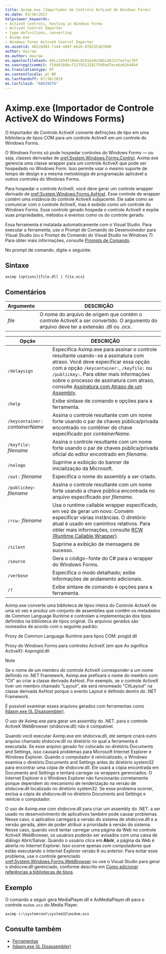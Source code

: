 ```yaml
---
title: Aximp.exe (Importador de Controle ActiveX do Windows Forms)
ms.date: 03/30/2017
helpviewer_keywords:
- ActiveX controls, hosting in Windows Forms
- ActiveX Control Importer
- type definitions, converting
- Aximp.exe
- Windows Forms ActiveX Control Importer
ms.assetid: 482c0d83-7144-4497-b626-87d2351b78d0
author: mairaw
ms.author: mairaw
ms.openlocfilehash: 69cc2459f1944c8101be9c58b1462217ee7ac78f
ms.sourcegitcommit: f20dd18dbcf2275513281f5d9ad7ece6a62644b4
ms.translationtype: HT
ms.contentlocale: pt-BR
ms.lasthandoff: 07/30/2019
ms.locfileid: "68629576"
---
```

# <a name="aximpexe-windows-forms-activex-control-importer"></a>Aximp.exe (Importador de Controle ActiveX do Windows Forms)
O Importador de Controle ActiveX converte definições de tipo em uma biblioteca de tipos COM para um controle ActiveX em um controle do Windows Forms.  
  
 O Windows Forms só pode hospedar controles do Windows Forms — ou seja, classes derivadas de <xref:System.Windows.Forms.Control>. Aximp.exe gerencia uma classe wrapper para um controle ActiveX que pode ser hospedado no Windows Form. Isso permite usar o mesmo suporte de tempo de design e a mesma metodologia de programação aplicável a outros controles do Windows Forms.  
  
 Para hospedar o controle ActiveX, você deve gerar um controle wrapper derivado de <xref:System.Windows.Forms.AxHost>. Esse controle de wrapper contém uma instância do controle ActiveX subjacente. Ele sabe como se comunicar com o controle ActiveX, mas é exibido como um controle do Windows Forms. Esse controle gerado hospeda o controle ActiveX e expõe suas propriedades, métodos e eventos como os do controle gerado.  
  
 Essa ferramenta é instalada automaticamente com o Visual Studio. Para executar a ferramenta, use o Prompt de Comando do Desenvolvedor para Visual Studio (ou o Prompt de Comando do Visual Studio no Windows 7). Para obter mais informações, consulte [Prompts de Comando](../../../docs/framework/tools/developer-command-prompt-for-vs.md).  
  
 No prompt de comando, digite o seguinte:  
  
## <a name="syntax"></a>Sintaxe  
  
```  
aximp [options]{file.dll | file.ocx}  
```  
  
## <a name="remarks"></a>Comentários  
  
|Argumento|DESCRIÇÃO|  
|--------------|-----------------|  
|*file*|O nome do arquivo de origem que contém o controle ActiveX a ser convertido. O argumento do arquivo deve ter a extensão .dll ou .ocx.|  
  
|Opção|DESCRIÇÃO|  
|------------|-----------------|  
|`/delaysign`|Especifica Aximp.exe para assinar o controle resultante usando-se a assinatura com atraso. Você deve especificar essa opção com a opção `/keycontainer:`, `/keyfile:` ou `/publickey:`. Para obter mais informações sobre o processo de assinatura com atraso, consulte [Assinatura com Atraso de um Assembly](../../../docs/framework/app-domains/delay-sign-assembly.md).|  
|`/help`|Exibe sintaxe de comando e opções para a ferramenta.|  
|`/keycontainer:` *containerName*|Assina o controle resultante com um nome forte usando o par de chaves pública/privada encontrado no contêiner de chave especificado por *containerName*.|  
|`/keyfile:` *filename*|Assina o controle resultante com um nome forte usando o par de chaves pública/privada oficial do editor encontrado em *filename*.|  
|`/nologo`|Suprime a exibição do banner de inicialização da Microsoft.|  
|`/out:` *filename*|Especifica o nome do assembly a ser criado.|  
|`/publickey:` *filename*|Assina o controle resultante com um nome forte usando a chave pública encontrada no arquivo especificado por *filename*.|  
|`/rcw:` *filename*|Usa o runtime callable wrapper especificado, em vez de gerar um novo. Convém especificar várias instâncias. O diretório atual é usado em caminhos relativos. Para obter mais informações, consulte [RCW (Runtime Callable Wrapper)](../../../docs/standard/native-interop/runtime-callable-wrapper.md).|  
|`/silent`|Suprime a exibição de mensagens de sucesso.|  
|`/source`|Gera o código-fonte do C# para o wrapper do Windows Forms.|  
|`/verbose`|Especifica o modo detalhado; exibe informações de andamento adicionais.|  
|`/?`|Exibe sintaxe de comando e opções para a ferramenta.|  
  
 Aximp.exe converte uma biblioteca de tipos inteira do Controle ActiveX de uma só vez e produz um conjunto de assemblies que contêm os metadados de Common Language Runtime e controlam a implementação dos tipos definidos na biblioteca de tipos original. Os arquivos gerados são nomeados de acordo com o seguinte padrão:  
  
 Proxy de Common Language Runtime para tipos COM: *progid*.dll  
  
 Proxy do Windows Forms para controles ActiveX (em que Ax significa ActiveX): Ax*progid*.dll  
  
> [!NOTE]
>  Se o nome de um membro do controle ActiveX corresponder a um nome definido no .NET Framework, Aximp.exe prefixará o nome do membro com "Ctl" ao criar a classe derivada AxHost. Por exemplo, se o controle ActiveX tiver um membro chamado "Layout", ele será renomeado "CtlLayout" na classe derivada AxHost porque o evento Layout é definido dentro do .NET Framework.  
  
 É possível examinar esses arquivos gerados com ferramentas como [Ildasm.exe (IL Disassembler)](../../../docs/framework/tools/ildasm-exe-il-disassembler.md).  
  
 O uso de Aximp.exe para gerar um assembly do .NET. para o controle ActiveX WebBrowser (shdocvw.dll) não é compatível.  
  
 Quando você executar Aximp.exe em shdocvw.dll, ele sempre criará outro arquivo chamado shdocvw.dll no diretório no qual a ferramenta é executada. Se esse arquivo gerado for colocado no diretório Documents and Settings, isso causará problemas para Microsoft Internet Explorer e Windows Explorer. Quando o computador é reinicializado, o Windows examina o diretório Documents and Settings antes do diretório system32 para encontrar uma cópia de shdocvw.dll. Ele usará a cópia encontrada em Documents and Settings e tentará carregar os wrappers gerenciados. O Internet Explorer e o Windows Explorer não funcionarão corretamente porque dependem do mecanismo de renderização na versão de shdocvw.dll localizado no diretório system32. Se esse problema ocorrer, exclua a cópia de shdocvw.dll no diretório Documents and Settings e reinicie o computador.  
  
 O uso de Aximp.exe com shdocvw.dll para criar um assembly do .NET. a ser usado no desenvolvimento de aplicativos também pode causar problemas. Nesse caso, o aplicativo carregará a versão do sistema de shdocvw.dll e a versão gerada, além de poder atribuir a prioridade à versão do sistema. Nesse caso, quando você tentar carregar uma página da Web no controle ActiveX WebBrowser, os usuários poderão ser avisados com uma caixa de diálogo Abrir/Salvar. Quando o usuário clica em **Abrir**, a página da Web é aberta no Internet Explorer. Isso ocorre apenas com computadores que estão executando o Internet Explorer versão 6 ou anterior. Para evitar esse problema, use o controle gerenciado <xref:System.Windows.Forms.WebBrowser> ou use o Visual Studio para gerar o shdocvw.dll gerenciado, conforme descrito em [Como adicionar referências a bibliotecas de tipos](../../../docs/framework/interop/how-to-add-references-to-type-libraries.md).  
  
## <a name="example"></a>Exemplo  
 O comando a seguir gera MediaPlayer.dll e AxMediaPlayer.dll para o controle `msdxm.ocx` do Media Player.  
  
```  
aximp c:\systemroot\system32\msdxm.ocx  
```  
  
## <a name="see-also"></a>Consulte também

- [Ferramentas](../../../docs/framework/tools/index.md)
- [Ildasm.exe (IL Disassembler)](../../../docs/framework/tools/ildasm-exe-il-disassembler.md)
